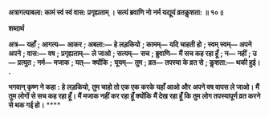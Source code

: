 **अत्रागत्याबला: कामं स्वं स्वं वास: प्रगृह्यताम् ।** **सत्यं ब्रवाणि नो नर्म यद्यूयं व्रतकॢशता: ॥ १०॥** 

**शब्दार्थ** 

**अत्र—** **यहाँ** **; आगत्य—** **आकर** **; अबला:—** **हे लड़कियो** **; कामम्—** **यदि चाहती हो** **; स्वम् स्वम्—** **अपने अपने** **; वास:—** **वष** **;** **प्रगृह्यताम्—** **ले जाओ** **; सत्यम्—** **सच** **; ब्रुवाणि—** **मैं सच कह रहा हूँ** **; न—** **नहीं** **; उ—** **प्रत्युत** **; नर्म—** **मजाक** **; यत्—** **क्योंकि** **;** **यूयम्—** **तुम** **; व्रत—** **तपस्या के व्रत से** **; कॢशता:—** **थकी हुई।** **.** 

**भगवान् कृष्ण ने कहा** **: हे लड़कियो, तुम चाहो तो एक एक करके यहाँ आओ और** **अपने वष वापस ले जाओ। मैं तुम लोगों से सच कह रहा हूँ। मैं मजाक नहीं कर रहा हूँ क्योंकि** **मैं देख रहा हूँ कि तुम लोग तपस्यापूर्ण व्रत करने से थक गई हो।** **** 